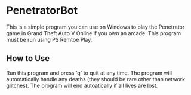 # PenetratorBot

This is a simple program you can use on Windows to play the Penetrator game in Grand Theft Auto V Online if you own an arcade.
This program must be run using PS Remtoe Play.

## How to Use
Run this program and press 'q' to quit at any time.
The program will automatically handle any deaths (they should be rare other than network glitches).
The program will end autoatically if all lives are lost.
